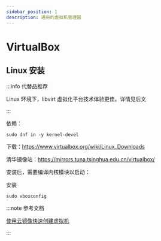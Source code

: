 ```yaml
---
sidebar_position: 1
description: 通用的虚拟机管理器
---
```


# VirtualBox

## Linux 安装

:::info 代替品推荐

Linux 环境下，libvirt 虚拟化平台技术体验更佳。详情见后文

:::

依赖：

    sudo dnf in -y kernel-devel

下载：https://www.virtualbox.org/wiki/Linux_Downloads

清华镜像站：https://mirrors.tuna.tsinghua.edu.cn/virtualbox/

安装后，需要编译内核模块以启动：

安装

    sudo vboxconfig

:::note 参考文档

[使用云镜像快速创建虚拟机](/docs/setup-mswin/dev/varch)

:::
